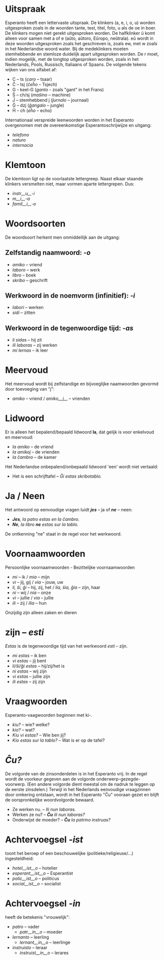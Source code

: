 # Uitspraak

Esperanto heeft een lettervaste uitspraak. De klinkers (a, e, i, o, u) worden uitgesproken zoals in de woorden tante, test, titel, foto, u als de oe in boer. De klinkers mogen niet gerekt uitgesproken worden. De halfklinker ŭ komt alleen voor samen met a of e  (aŭto, aŭtoro, Eŭropo, neŭtrala). eŭ wordt in deze woorden uitgesproken zoals het geschreven is, zoals ew, met w zoals in het Nederlandse woord water. Bij de medeklinkers moeten stemhebbende en stemloze duidelijk apart uitgesproken worden. De r moet, indien mogelijk, met de tongtop uitgesproken worden, zoals in het Nederlands, Pools, Russisch, Italiaans of Spaans. De volgende tekens wijken van ons alfabet af: 

- C – ts (*caro* – tsaar)
- Ĉ – tsj (*ĉeĥo* – Tsjech)
- G - keel-G (*ganto* - zoals "gant" in het Frans)
- Ŝ – ch/sj (*maŝino* – machine)
- Ĵ – stemhebbend j (*ĵurnalo* – journaal)
- Ĝ – dzj (*ĝangalo* – jungle)
- Ĥ – ch (*eĥo* – echo)

Internationaal verspreide leenwoorden worden in het Esperanto overgenomen met de overeenkomstige Esperantoschrijwijze en uitgang: 
  
- *telefono*
- *naturo*
- *internacia*


# Klemtoon

De klemtoon ligt op de voorlaatste lettergreep. Naast elkaar staande klinkers versmelten niet, maar vormen aparte lettergrepen. Dus: 
  
- *instr__u__-i*
- *m__i__-a*
- *famil__i__-o*


# Woordsoorten

De woordsoort herkent men onmiddellijk aan de uitgang:

## Zelfstandig naamwoord: *-o*

  - *amiko* – vriend
  - *laboro* – werk
  - *libro* – boek
  - *skribo* – geschrift

## Werkwoord in de noemvorm (infinitief): *-i*

  - *labori* – werken
  - *sidi* – zitten

## Werkwoord in de tegenwoordige tijd: *-as*

  - *li sidas* – hij zit
  - *ili laboras* – zij werken
  - *mi lernas* – ik leer

# Meervoud

Het meervoud wordt bij zelfstandige en bijvoeglijke naamwoorden gevormd door toevoeging van "j": 
  
- *amiko* – vriend /  *amiko__j__* – vrienden
  

# Lidwoord

Er is alleen het bepalend/bepaald lidwoord __la__, dat gelijk is voor enkelvoud en meervoud:

- *la amiko*  – de vriend
- *la amikoj*  – de vrienden
- *la ĉambro*  – de kamer

Het Nederlandse onbepalend/onbepaald lidwoord 'een' wordt niet vertaald: 

- Het is een schrijftafel – *Ĝi estas skribotablo.*


# Ja / Neen

Het antwoord op eenvoudige vragen luidt *__jes__* – ja of *__ne__* – neen:

- *__Jes__, la patro estas en la ĉambro.*
- *__Ne__, la libro __ne__ estas sur la tablo.*

De ontkenning "ne" staat in de regel voor het werkwoord.


# Voornaamwoorden

Persoonlijke voornaamwoorden -	Bezittelijke voornaamwoorden

- *mi*         – ik            / *mia*           – mijn
- *vi*         – jij, gij      / *via*           – jouw, uw
- *li, ŝi, ĝi* – hij, zij, het / *lia, ŝia, ĝia* – zijn, haar
- *ni*         – wij           / *nia*           – onze
- *vi*         – jullie           / *via*        – jullie
- *ili*        – zij           / *ilia*          – hun

Onzijdig zijn alleen zaken en dieren


# zijn – *esti*

*Estas* is de tegenwoordige tijd van het werkwoord *esti* – zijn.

- *mi estas*	 – ik ben
- *vi estas*	 – jij bent
- *li/ŝi/ĝi estas*	 – hij/zij/het is
- *ni estas*	 – wij zijn
- *vi estas*	 – jullie zijn
- *ili estas*	 – zij zijn

# Vraagwoorden

Esperanto-vaagwoorden beginnen met ki-.

- *kiu?* – wie? welke?
- *kio?* – wat?
- *Kiu vi estas?* – Wie ben jij?
- *Kio estas sur la tablo?* – Wat is er op de tafel?


# *Ĉu?*

De volgorde van de zinsonderdelen is in het Esperanto vrij. In de regel wordt de voorkeur gegeven aan de volgorde onderwerp-gezegde-voorwerp. (Een andere volgorde dient meestal om de nadruk te leggen op de eerste zinsdelen.) Terwijl in het Nederlands eenvoudige vraagzinnen door omkering ontstaan, wordt in het Esperanto "Ĉu" vooraan gezet en blijft de oorspronkelijke woordvolgorde bewaard. 

- Ze werken nu. – *Ili nun laboras.*
- Werken ze nu? – *__Ĉu__ ili nun laboras?*
- Onderwijst de moeder? – *__Ĉu__ la patrino instruas?*


# Achtervoegsel *-ist*

toont het beroep of een beschouwelijke (politieke/religieuse/...) ingesteldheid:

- *hotel__ist__o* – hotelier
- *esperant__ist__o* – Esperantist
- *polic__ist__o* – politicus
- *social__ist__o* – socialist


# Achtervoegsel *-in*

heeft de betekenis "vrouwelijk":

- *patro* – vader
    - *patr__in__o* – moeder
- *lernanto* – leerling
    - *lernant__in__o* – leerlinge
- *instruisto* – leraar
    - *instruist__in__o* – lerares


